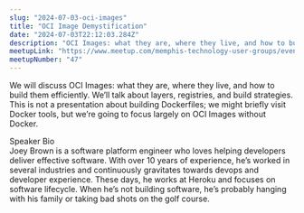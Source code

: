 ```yaml
---
slug: "2024-07-03-oci-images"
title: "OCI Image Demystification"
date: "2024-07-03T22:12:03.284Z"
description: "OCI Images: what they are, where they live, and how to build them efficiently."
meetupLink: "https://www.meetup.com/memphis-technology-user-groups/events/298922104/"
meetupNumber: "47"
---
```


We will discuss OCI Images: what they are, where they live, and how to build them efficiently. We’ll talk about layers, registries, and build strategies. This is not a presentation about building Dockerfiles; we might briefly visit Docker tools, but we’re going to focus largely on OCI Images without Docker.

Speaker Bio  
Joey Brown is a software platform engineer who loves helping developers deliver effective software. With over 10 years of experience, he’s worked in several industries and continuously gravitates towards devops and developer experience. These days, he works at Heroku and focuses on software lifecycle. When he’s not building software, he’s probably hanging with his family or taking bad shots on the golf course.

